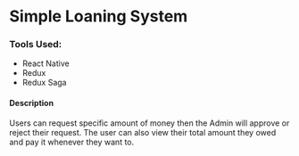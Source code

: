 # Simple Loaning System
### Tools Used:
- React Native
- Redux
- Redux Saga

#### Description
Users can request specific amount of money then the Admin will approve or reject their request. The user can also view their total amount they owed and pay it whenever they want to.
